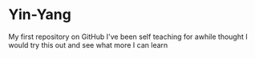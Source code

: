 # Yin-Yang
My first repository on GitHub
I've been self teaching for awhile
thought I would try this out and 
see what more I can learn
